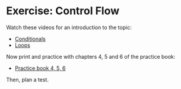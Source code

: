 # Exercise: Control Flow

Watch these videos for an introduction to the topic:

- [Conditionals](https://www.youtube.com/embed/1wsaV5nVC7g?autoplay=1&rel=0)
- [Loops](https://www.youtube.com/embed/WgX8e_O7eG8?autoplay=1&rel=0)

Now print and practice with chapters 4, 5 and 6 of the practice book:

- [Practice book 4, 5, 6]()

Then, plan a test.
